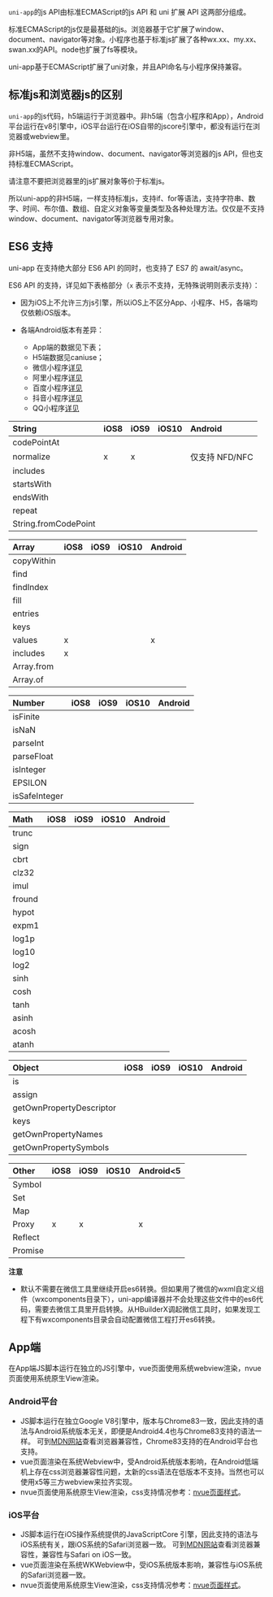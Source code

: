 `uni-app`的js API由标准ECMAScript的js API 和 uni 扩展 API 这两部分组成。

标准ECMAScript的js仅是最基础的js。浏览器基于它扩展了window、document、navigator等对象。小程序也基于标准js扩展了各种wx.xx、my.xx、swan.xx的API。node也扩展了fs等模块。

uni-app基于ECMAScript扩展了uni对象，并且API命名与小程序保持兼容。

## 标准js和浏览器js的区别

`uni-app`的js代码，h5端运行于浏览器中。非h5端（包含小程序和App），Android平台运行在v8引擎中，iOS平台运行在iOS自带的jscore引擎中，都没有运行在浏览器或webview里。

非H5端，虽然不支持window、document、navigator等浏览器的js API，但也支持标准ECMAScript。

请注意不要把浏览器里的js扩展对象等价于标准js。

所以uni-app的非H5端，一样支持标准js，支持if、for等语法，支持字符串、数字、时间、布尔值、数组、自定义对象等变量类型及各种处理方法。仅仅是不支持window、document、navigator等浏览器专用对象。

## ES6 支持
uni-app 在支持绝大部分 ES6 API 的同时，也支持了 ES7 的 await/async。

ES6 API 的支持，详见如下表格部分（`x` 表示不支持，无特殊说明则表示支持）：
- 因为iOS上不允许三方js引擎，所以iOS上不区分App、小程序、H5，各端均仅依赖iOS版本。
- 各端Android版本有差异：

    * App端的数据见下表；
    * H5端数据见caniuse；
    * 微信小程序[详见](https://developers.weixin.qq.com/miniprogram/dev/framework/runtime/js-support.html#%E5%AE%A2%E6%88%B7%E7%AB%AF%20ES6%20API%20%E6%94%AF%E6%8C%81%E6%83%85%E5%86%B5)
    * 阿里小程序[详见](https://docs.alipay.com/mini/framework/implementation-detail)
    * 百度小程序[详见](https://smartprogram.baidu.com/docs/develop/framework/operating-environment/)
    * 抖音小程序[详见](https://developer.open-douyin.com/docs/resource/zh-CN/mini-app/develop/guide/developing-and-testing-miniApp/front-end/mini-app-runtime/javascript-support)
    * QQ小程序[详见](https://q.qq.com/wiki/develop/miniprogram/frame/useful/useful_env.html#es6%E6%94%AF%E6%8C%81%E6%83%85%E5%86%B5)

|String|iOS8|iOS9|iOS10|Android|
|:-|:-|:-|:-|:-|
|codePointAt|||||
|normalize|x|x||仅支持 NFD/NFC|
|includes|||||
|startsWith|||||
|endsWith|||||
|repeat|||||
|String.fromCodePoint||||&nbsp;|

|Array|iOS8|iOS9|iOS10|Android|
|:-|:-|:-|:-|:-|
|copyWithin|||||
|find|||||
|findIndex|||||
|fill|||||
|entries|||||
|keys|||||
|values|x|||x|
|includes|x||||
|Array.from|||||
|Array.of||||&nbsp;|

|Number|iOS8|iOS9|iOS10|Android|
|:-|:-|:-|:-|:-|
|isFinite|||||
|isNaN|||||
|parseInt|||||
|parseFloat|||||
|isInteger|||||
|EPSILON|||||
|isSafeInteger||||&nbsp;|

|Math|iOS8|iOS9|iOS10|Android|
|:-|:-|:-|:-|:-|
|trunc|||||
|sign|||||
|cbrt|||||
|clz32|||||
|imul|||||
|fround|||||
|hypot|||||
|expm1|||||
|log1p|||||
|log10|||||
|log2|||||
|sinh|||||
|cosh|||||
|tanh|||||
|asinh|||||
|acosh|||||
|atanh||||&nbsp;|

|Object|iOS8|iOS9|iOS10|Android|
|:-|:-|:-|:-|:-|
|is|||||
|assign|||||
|getOwnPropertyDescriptor|||||
|keys|||||
|getOwnPropertyNames|||||
|getOwnPropertySymbols||||&nbsp;|

|Other|iOS8|iOS9|iOS10|Android<5|
|:-|:-|:-|:-|:-|
|Symbol|||||
|Set|||||
|Map|||||
|Proxy|x|x||x|
|Reflect|||||
|Promise||||&nbsp;|

**注意**
- 默认不需要在微信工具里继续开启es6转换。但如果用了微信的wxml自定义组件（wxcomponents目录下），uni-app编译器并不会处理这些文件中的es6代码，需要去微信工具里开启转换。从HBuilderX调起微信工具时，如果发现工程下有wxcomponents目录会自动配置微信工程打开es6转换。

## App端
在App端JS脚本运行在独立的JS引擎中，vue页面使用系统webview渲染，nvue页面使用系统原生View渲染。

### Android平台
- JS脚本运行在独立Google V8引擎中，版本与Chrome83一致，因此支持的语法与Android系统版本无关，即便是Android4.4也与Chrome83支持的语法一样。
可到[MDN网站](https://developer.mozilla.org/zh-CN/docs/Web/JavaScript/Reference)查看浏览器兼容性，Chrome83支持的在Android平台也支持。
- vue页面渲染在系统Webview中，受Android系统版本影响，在Android低端机上存在css浏览器兼容性问题，太新的css语法在低版本不支持。当然也可以使用x5等三方webview来拉齐实现。
- nvue页面使用系统原生View渲染，css支持情况参考：[nvue页面样式](https://uniapp.dcloud.net.cn/tutorial/nvue-css.html)。

### iOS平台
- JS脚本运行在iOS操作系统提供的JavaScriptCore 引擎，因此支持的语法与iOS系统有关，跟iOS系统的Safari浏览器一致。
可到[MDN网站](https://developer.mozilla.org/zh-CN/docs/Web/JavaScript/Reference)查看浏览器兼容性，兼容性与Safari on iOS一致。
- vue页面渲染在系统WKWebview中，受iOS系统版本影响，兼容性与iOS系统的Safari浏览器一致。
- nvue页面使用系统原生View渲染，css支持情况参考：[nvue页面样式](https://uniapp.dcloud.net.cn/tutorial/nvue-css.html)。


